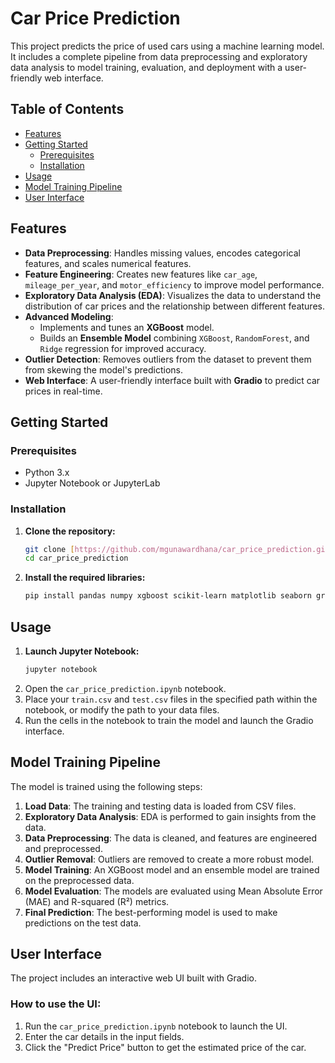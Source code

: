 # Car Price Prediction

This project predicts the price of used cars using a machine learning model. It includes a complete pipeline from data preprocessing and exploratory data analysis to model training, evaluation, and deployment with a user-friendly web interface.

## Table of Contents

- [Features](#features)
- [Getting Started](#getting-started)
  - [Prerequisites](#prerequisites)
  - [Installation](#installation)
- [Usage](#usage)
- [Model Training Pipeline](#model-training-pipeline)
- [User Interface](#user-interface)

## Features

- **Data Preprocessing**: Handles missing values, encodes categorical features, and scales numerical features.
- **Feature Engineering**: Creates new features like `car_age`, `mileage_per_year`, and `motor_efficiency` to improve model performance.
- **Exploratory Data Analysis (EDA)**: Visualizes the data to understand the distribution of car prices and the relationship between different features.
- **Advanced Modeling**:
    - Implements and tunes an **XGBoost** model.
    - Builds an **Ensemble Model** combining `XGBoost`, `RandomForest`, and `Ridge` regression for improved accuracy.
- **Outlier Detection**: Removes outliers from the dataset to prevent them from skewing the model's predictions.
- **Web Interface**: A user-friendly interface built with **Gradio** to predict car prices in real-time.

## Getting Started

### Prerequisites

- Python 3.x
- Jupyter Notebook or JupyterLab

### Installation

1.  **Clone the repository:**
    ```bash
    git clone [https://github.com/mgunawardhana/car_price_prediction.git](https://github.com/mgunawardhana/car_price_prediction.git)
    cd car_price_prediction
    ```

2.  **Install the required libraries:**
    ```bash
    pip install pandas numpy xgboost scikit-learn matplotlib seaborn gradio
    ```

## Usage

1.  **Launch Jupyter Notebook:**
    ```bash
    jupyter notebook
    ```
2.  Open the `car_price_prediction.ipynb` notebook.
3.  Place your `train.csv` and `test.csv` files in the specified path within the notebook, or modify the path to your data files.
4.  Run the cells in the notebook to train the model and launch the Gradio interface.

## Model Training Pipeline

The model is trained using the following steps:

1.  **Load Data**: The training and testing data is loaded from CSV files.
2.  **Exploratory Data Analysis**: EDA is performed to gain insights from the data.
3.  **Data Preprocessing**: The data is cleaned, and features are engineered and preprocessed.
4.  **Outlier Removal**: Outliers are removed to create a more robust model.
5.  **Model Training**: An XGBoost model and an ensemble model are trained on the preprocessed data.
6.  **Model Evaluation**: The models are evaluated using Mean Absolute Error (MAE) and R-squared (R²) metrics.
7.  **Final Prediction**: The best-performing model is used to make predictions on the test data.

## User Interface

The project includes an interactive web UI built with Gradio.

### How to use the UI:

1.  Run the `car_price_prediction.ipynb` notebook to launch the UI.
2.  Enter the car details in the input fields.
3.  Click the "Predict Price" button to get the estimated price of the car.
